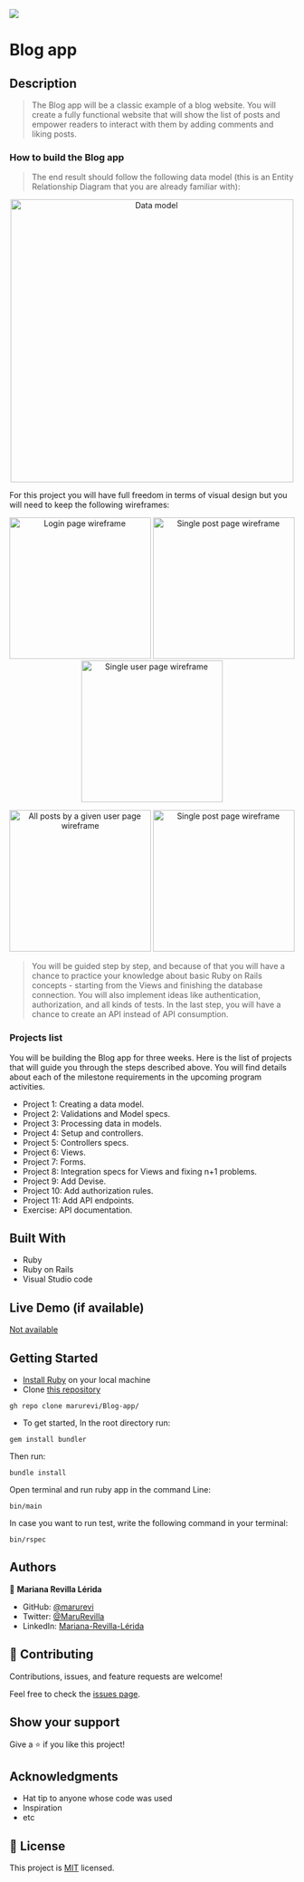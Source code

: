 ![](https://img.shields.io/badge/Microverse-blueviolet)

# Blog app

## Description

> The Blog app will be a classic example of a blog website. You will create a fully functional website that will show the list of posts and empower readers to interact with them by adding comments and liking posts.

### How to build the Blog app

> The end result should follow the following data model (this is an Entity Relationship Diagram that you are already familiar with):

<p align="center">
  <img src="https://raw.githubusercontent.com/microverseinc/curriculum-rails/main/blog-app/images/blog_app_erd.png?token=GHSAT0AAAAAABQBCGV5RHK6UX2YPSVEDINYYXSVZEA" alt="Data model"  width="500px"  />
</p>

For this project you will have full freedom in terms of visual design but you will need to keep the following wireframes:

<p align="center">
  <img src="https://raw.githubusercontent.com/microverseinc/curriculum-rails/main/blog-app/images/blog_login.png?token=GHSAT0AAAAAABQBCGV4BITTIVKHST2HWTDSYXSV2CQ" alt="Login page wireframe" width="250px" />
  <img src="https://raw.githubusercontent.com/microverseinc/curriculum-rails/main/blog-app/images/blog_root_users.png?token=GHSAT0AAAAAABQBCGV5IENWYO4ZGAQYBIDUYXSV2NA" alt="Single post page wireframe" alt="All users page wireframe"  width="250px"  />
  <img src="https://raw.githubusercontent.com/microverseinc/curriculum-rails/main/blog-app/images/blog_user_page.png?token=GHSAT0AAAAAABQBCGV4I2TXOWYU4M54KAXCYXSV24A" alt="Single user page wireframe"  width="250px"  />
</p>

<p align="center">
  <img src="https://raw.githubusercontent.com/microverseinc/curriculum-rails/main/blog-app/images/blog_user_all_posts.png?token=GHSAT0AAAAAABQBCGV5E2HE2BLHWAQJAIHKYXSV3OQ" alt="All posts by a given user page wireframe"  width="250px"  />
  <img src="https://raw.githubusercontent.com/microverseinc/curriculum-rails/main/blog-app/images/blog_single_post.png?token=GHSAT0AAAAAABQBCGV4I5FZUXUJL5H7NXPGYXSV36Q" alt="Single post page wireframe"  width="250px"  />
</p>

> You will be guided step by step, and because of that you will have a chance to practice your knowledge about basic Ruby on Rails concepts - starting from the Views and finishing the database connection. You will also implement ideas like authentication, authorization, and all kinds of tests. In the last step, you will have a chance to create an API instead of API consumption.

### Projects list

You will be building the Blog app for three weeks. Here is the list of projects that will guide you through the steps described above. You will find details about each of the milestone requirements in the upcoming program activities.

- Project 1: Creating a data model.
- Project 2: Validations and Model specs.
- Project 3: Processing data in models.
- Project 4: Setup and controllers.
- Project 5: Controllers specs.
- Project 6: Views.
- Project 7: Forms.
- Project 8: Integration specs for Views and fixing n+1 problems.
- Project 9: Add Devise.
- Project 10: Add authorization rules.
- Project 11: Add API endpoints.
- Exercise: API documentation.


## Built With

- Ruby
- Ruby on Rails
- Visual Studio code

## Live Demo (if available)

[Not available](https://livedemo.com)


## Getting Started

- [Install Ruby](https://www.ruby-lang.org/en/documentation/installation/) on your local machine
- Clone [this repository](https://github.com/marurevi/Blog-app.git)

```
gh repo clone marurevi/Blog-app/
```
- To get started, In the root directory run:

```
gem install bundler
```

Then run:

```
bundle install
```

Open terminal and run ruby app in the command Line:

```
bin/main
```
In case you want to run test, write the following command in your terminal:
```
bin/rspec
```
## Authors

👤 **Mariana Revilla Lérida**

- GitHub: [@marurevi](https://github.com/marurevi)
- Twitter: [@MaruRevilla](https://twitter.com/MaruRevilla)
- LinkedIn: [Mariana-Revilla-Lérida](https://linkedin.com/in/mariana-revilla-l%C3%A9rida-a12aba143)

## 🤝 Contributing

Contributions, issues, and feature requests are welcome!

Feel free to check the [issues page](../../issues/).

## Show your support

Give a ⭐️ if you like this project!

## Acknowledgments

- Hat tip to anyone whose code was used
- Inspiration
- etc

## 📝 License

This project is [MIT](./LICENCE) licensed.